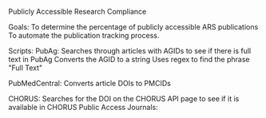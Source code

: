 Publicly Accessible Research Compliance

Goals: 
To determine the percentage of publicly accessible ARS publications
To automate the publication tracking process.


Scripts:
PubAg:
Searches through articles with AGIDs to see if there is full text in PubAg
Converts the AGID to a string 
Uses regex to find the phrase "Full Text"

PubMedCentral:
Converts article DOIs to PMCIDs 

CHORUS:
Searches for the DOI on the CHORUS API page to see if it is available in CHORUS
Public Access Journals:


